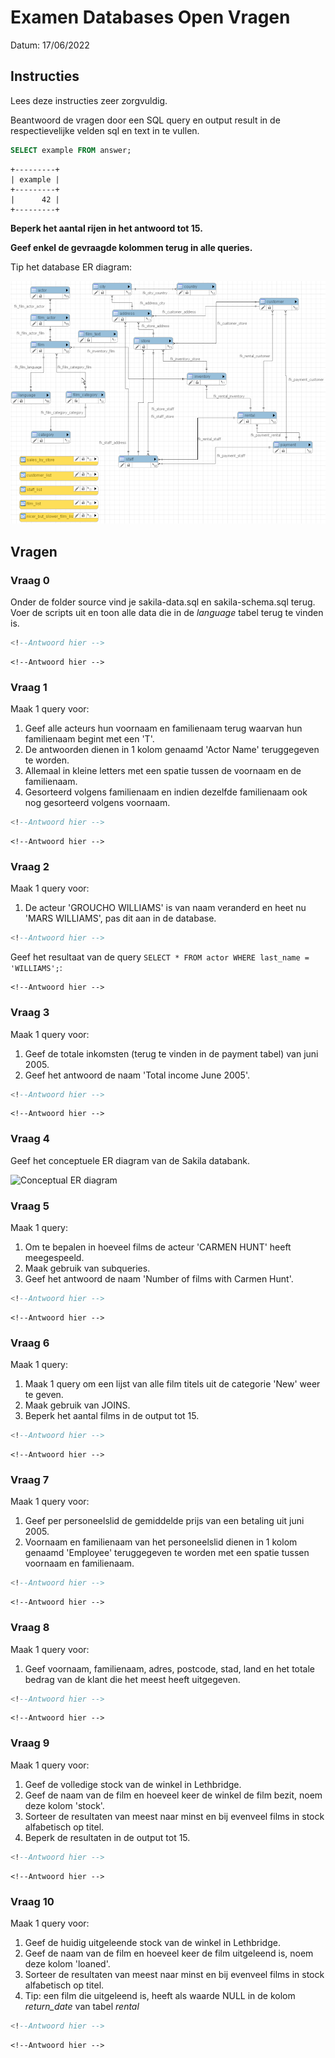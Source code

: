 # Examen Databases Open Vragen

Datum: 17/06/2022

## Instructies

Lees deze instructies zeer zorgvuldig.

Beantwoord de vragen door een SQL query en output result in de respectievelijke velden sql en text in te vullen.

```sql
SELECT example FROM answer;
```

```text
+---------+
| example |
+---------+
|      42 |
+---------+
```

**Beperk het aantal rijen in het antwoord tot 15.**

**Geef enkel de gevraagde kolommen terug in alle queries.**

Tip het database ER diagram:

![Sakila ER diagram](./img/sakila-schema.png)

## Vragen

### Vraag 0

Onder de folder source vind je sakila-data.sql en sakila-schema.sql terug. Voer de scripts uit en toon alle data die in de *language* tabel terug te vinden is.

```sql
<!--Antwoord hier -->
```

```text
<!--Antwoord hier -->
```

### Vraag 1

Maak 1 query voor:

1. Geef alle acteurs hun voornaam en familienaam terug waarvan hun familienaam begint met een 'T'.
1. De antwoorden dienen in 1 kolom genaamd 'Actor Name' teruggegeven te worden.
1. Allemaal in kleine letters met een spatie tussen de voornaam en de familienaam.
1. Gesorteerd volgens familienaam en indien dezelfde familienaam ook nog gesorteerd volgens voornaam.

```sql
<!--Antwoord hier -->
```

```text
<!--Antwoord hier -->
```

### Vraag 2

Maak 1 query voor:

1. De acteur 'GROUCHO WILLIAMS' is van naam veranderd en heet nu 'MARS WILLIAMS', pas dit aan in de database.

```sql
<!--Antwoord hier -->
```

Geef het resultaat van de query ```SELECT * FROM actor WHERE last_name = 'WILLIAMS';```:

```text
<!--Antwoord hier -->
```

### Vraag 3

Maak 1 query voor:

1. Geef de totale inkomsten (terug te vinden in de payment tabel) van juni 2005.
1. Geef het antwoord de naam 'Total income June 2005'.

```sql
<!--Antwoord hier --> 
```

```text
<!--Antwoord hier -->
```

### Vraag 4

Geef het conceptuele ER diagram van de Sakila databank.

![Conceptual ER diagram](./img/conceptual-sakila.png)<!--Antwoord hier -->

### Vraag 5

Maak 1 query:

1. Om te bepalen in hoeveel films de acteur 'CARMEN HUNT' heeft meegespeeld.
1. Maak gebruik van subqueries.
1. Geef het antwoord de naam 'Number of films with Carmen Hunt'.

```sql
<!--Antwoord hier -->
```

```text
<!--Antwoord hier -->
```

### Vraag 6

Maak 1 query:

1. Maak 1 query om een lijst van alle film titels uit de categorie 'New' weer te geven.
1. Maak gebruik van JOINS.
1. Beperk het aantal films in de output tot 15.

```sql
<!--Antwoord hier --> 
```

```text
<!--Antwoord hier -->
```

### Vraag 7

Maak 1 query voor:

1. Geef per personeelslid de gemiddelde prijs van een betaling uit juni 2005.
1. Voornaam en familienaam van het personeelslid dienen in 1 kolom genaamd 'Employee' teruggegeven te worden met een spatie tussen voornaam en familienaam.

```sql
<!--Antwoord hier -->
```

```text
<!--Antwoord hier -->
```

### Vraag 8

Maak 1 query voor:

1. Geef voornaam, familienaam, adres, postcode, stad, land en het totale bedrag van de klant die het meest heeft uitgegeven.

```sql
<!--Antwoord hier -->
```

```text
<!--Antwoord hier -->
```

### Vraag 9

Maak 1 query voor:

1. Geef de volledige stock van de winkel in Lethbridge.
1. Geef de naam van de film en hoeveel keer de winkel de film bezit, noem deze kolom 'stock'.
1. Sorteer de resultaten van meest naar minst en bij evenveel films in stock alfabetisch op titel.
1. Beperk de resultaten in de output tot 15.

```sql
<!--Antwoord hier -->

```

```text
<!--Antwoord hier -->
```

### Vraag 10

Maak 1 query voor:

1. Geef de huidig uitgeleende stock van de winkel in Lethbridge.
1. Geef de naam van de film en hoeveel keer de film uitgeleend is, noem deze kolom 'loaned'.
1. Sorteer de resultaten van meest naar minst en bij evenveel films in stock alfabetisch op titel.
1. Tip: een film die uitgeleend is, heeft als waarde NULL in de kolom *return_date* van tabel *rental*

```sql
<!--Antwoord hier -->
```

```text
<!--Antwoord hier -->
```
